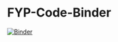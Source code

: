 # FYP-Code-Binder
[![Binder](https://mybinder.org/badge_logo.svg)](https://mybinder.org/v2/gh/gimpboi/FYP-Code-Binder/HEAD)
